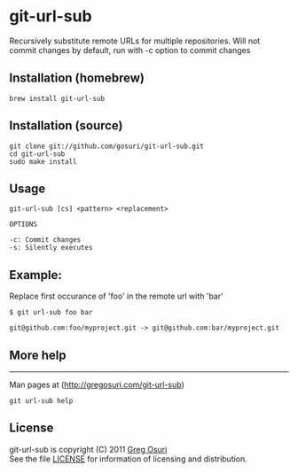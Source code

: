 # git-url-sub

Recursively substitute remote URLs for multiple repositories. Will not commit changes by default, run with -c option to commit changes

## Installation (homebrew)

    brew install git-url-sub

## Installation (source)

    git clone git://github.com/gosuri/git-url-sub.git
    cd git-url-sub
    sudo make install

## Usage

    git-url-sub [cs] <pattern> <replacement>

    OPTIONS

    -c: Commit changes
    -s: Silently executes

## Example:

Replace first occurance of 'foo' in the remote url with 'bar'

    $ git url-sub foo bar

    git@github.com:foo/myproject.git -> git@github.com:bar/myproject.git


## More help
------------
Man pages at (http://gregosuri.com/git-url-sub)

    git url-sub help

## License

git-url-sub is copyright (C) 2011 [Greg Osuri](http://gregosuri.com)<br>
See the file [LICENSE](http://github.com/gosuri/git-url-sub/master/LICENSE) for information of licensing and distribution.

